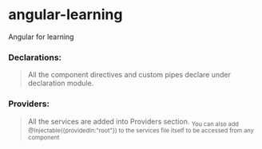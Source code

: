 # angular-learning
Angular for learning

### Declarations:
> All the component directives and custom pipes declare under declaration module.

### Providers:

> All the services are added into Providers section.
<sub>You can also add @Injectable({providedIn:"root"}) to the services file itself to be accessed from any component</sub>